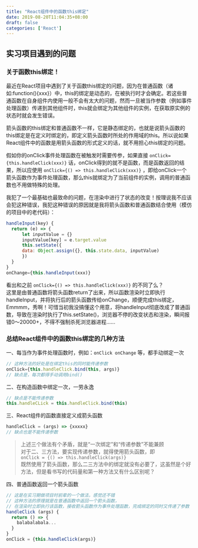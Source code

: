 ```yaml
---
title: "React组件中的函数this绑定"
date: 2019-08-20T11:04:35+08:00
draft: false
categories: ['React']
---
```


## 实习项目遇到的问题  

### 关于函数this绑定！  

最近在React项目中遇到了关于函数this绑定的问题，因为在普通函数（诸如:function(){xxx}）中，this的绑定是动态的，在被执行时才会确定。若这些普通函数在自身组件内使用一般不会有太大的问题，然而一旦被当作参数（例如事件处理函数）传递到其他组件时，this就会绑定为其他组件的实例，在获取原实例的状态时就会发生错误。  

箭头函数的this绑定和普通函数不一样，它是静态绑定的，也就是说箭头函数的this绑定是在定义时绑定的，即定义箭头函数时所处的作用域的this。所以说如果React组件中的函数是用箭头函数的形式定义的话，就不用担心this绑定的问题。  

假如你的onClick事件处理函数在被触发时需要传参，如果直接 `onClick={this.handleClick(xxx)}` 话，onClick得到的就不是函数，而是函数返回的结果，所以应使用 `onClick={() => this.handleClick(xxx)}` ，即给onClick一个箭头函数作为事件处理函数，那么this就绑定为了当前组件的实例，调用的普通函数也不用做特殊的处理。

我犯了一个最基础也最致命的问题，在渲染中进行了状态的改变！按理说我不应该会犯这种错误，我犯这种错误的原因就是我将箭头函数和普通函数结合使用（模仿的项目中的老代码）：  
```javascript
handleInput(key) {
  return (e) => {
      let inputValue = {}
      inputValue[key] = e.target.value
      this.setState({
      data: Object.assign({}, this.state.data, inputValue)
      })
  }
}
onChange={this.handleInput(xxx)}
```  
看出和之前 `onClick={() => this.handleClick(xxx)}` 的不同了么？  
这里是由普通函数将箭头函数return了出来，所以函数渲染时立即执行handleInput，并将执行后的箭头函数传给onChange，顺便完成this绑定，Emmmm，秀啊！可惜当初我没搞懂这个用意，将handleInput彻底改成了普通函数，导致在渲染时执行了this.setState()，浏览器不停的改变状态和渲染，瞬间报错0～20000+，不得不强制杀死浏览器进程......  

### 总结React组件中的函数this绑定的几种方法  

一、每当作为事件处理函数时，例如：`onClick onChange` 等，都手动绑定一次  

```javascript
// 这种方法的好处是在绑定this的同时能传递参数
onClick={this.handleClick.bind(this, args)}
// 缺点是，每次都得手动调用bind()
```  

二、在构造函数中绑定一次，一劳永逸  
```javascript
// 缺点是不能传递参数
this.handleCLick = this.handleClick.bind(this)
```  

三、React组件的函数直接定义成箭头函数  
```javascript
handleClick = (args) => {xxxxx}
// 缺点也是不能传递参数
```  

> 上述三个做法有个矛盾，就是“一次绑定”和“传递参数”不能兼顾  
对于二、三方法，要实现传递参数，就得使用箭头函数，即  
`onClick = {() => this.handleClick(args)}`  
既然使用了箭头函数，那么二三方法中的绑定就没有必要了，这虽然是个好方法，但是看书写的代码量和第一种方法又有什么区别呢？

四、普通函数返回一个箭头函数  
```javascript
// 这是在实习期做项目时前辈的一个做法，感觉还不错
// 这种方法的原理就是在普通函数中返回一个箭头函数，  
// 在渲染时立即执行该函数，接收箭头函数作为事件处理函数，完成绑定的同时又传递了参数  
handleClick (args) {
  return () => {
    balabalabala...
  }
}
onClick = {this.handleClick(args)}
```
